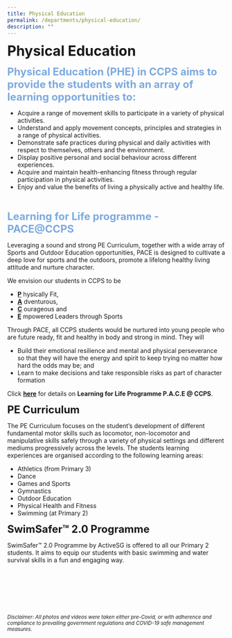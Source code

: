 ```yaml
---
title: Physical Education
permalink: /departments/physical-education/
description: ""
---
```

<b><font size=6>Physical Education</font></b>

<b><font size=5 color="#7daadf">Physical Education (PHE) in CCPS aims to provide the students with an array of learning opportunities to:</font></b>

*   Acquire a range of movement skills to participate in a variety of physical activities.
*   Understand and apply movement concepts, principles and strategies in a range of physical activities.
*   Demonstrate safe practices during physical and daily activities with respect to themselves, others and the environment.
*   Display positive personal and social behaviour across different experiences.
*   Acquire and maintain health-enhancing fitness through regular participation in physical activities.
*   Enjoy and value the benefits of living a physically active and healthy life.

<br>

<b><font size=5 color="#7daadf">Learning for Life programme - PACE@CCPS</font></b>
  
Leveraging a sound and strong PE Curriculum, together with a wide array of Sports and Outdoor Education opportunities, PACE is designed to cultivate a deep love for sports and the outdoors, promote a lifelong healthy living attitude and nurture character.  
  
We envision our students in CCPS to be  
  
*   <b><u>P</u></b> hysically Fit,
*   <b><u>A</u></b> dventurous,
*   <b><u>C</u></b> ourageous and
*   <b><u>E</u></b> mpowered Leaders through Sports

  
Through PACE, all CCPS students would be nurtured into young people who are future ready, fit and healthy in body and strong in mind. They will  
  

 *   Build their emotional resilience and mental and physical perseverance so that they will have the energy and spirit to keep trying no matter how hard the odds may be; and
 *   Learn to make decisions and take responsible risks as part of character formation

  
Click **[here](https://staging.d2nutevx25vdua.amplifyapp.com/flagship-programmes/learning-for-life-programme-p-a-c-e-at-ccps)** for details on **Learning for Life Programme P.A.C.E @ CCPS**.  
  
  
**<font size=5>PE Curriculum</font>**


  
The PE Curriculum focuses on the student’s development of different fundamental motor skills such as locomotor, non-locomotor and manipulative skills safely through a variety of physical settings and different mediums progressively across the levels. The students learning experiences are organised according to the following learning areas:  
  

*   Athletics (from Primary 3)
 *   Dance
 *   Games and Sports
 *   Gymnastics
 *   Outdoor Education
 *   Physical Health and Fitness
 *   Swimming (at Primary 2)

  
  
**<font size=5>SwimSafer™ 2.0 Programme</font>**

  
SwimSafer™ 2.0 Programme by ActiveSG is offered to all our Primary 2 students. It aims to equip our students with basic swimming and water survival skills in a fun and engaging way.


<br><br><br><br><br><br>
<sup>_Disclaimer: All photos and videos were taken either pre-Covid, or with adherence and compliance to prevailing government regulations and COVID-19 safe management measures._</sup>